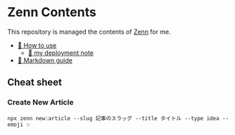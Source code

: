# Zenn Contents

This repository is managed the contents of [Zenn](https://zenn.dev/) for me.

* [📘 How to use](https://zenn.dev/zenn/articles/zenn-cli-guide)
  * [📙 my deployment note](https://zenn.dev/ykws/articles/zenn-cli-deployment)
* [📘 Markdown guide](https://zenn.dev/zenn/articles/markdown-guide)

## Cheat sheet
### Create New Article
```
npx zenn new:article --slug 記事のスラッグ --title タイトル --type idea --emoji ✨
```
